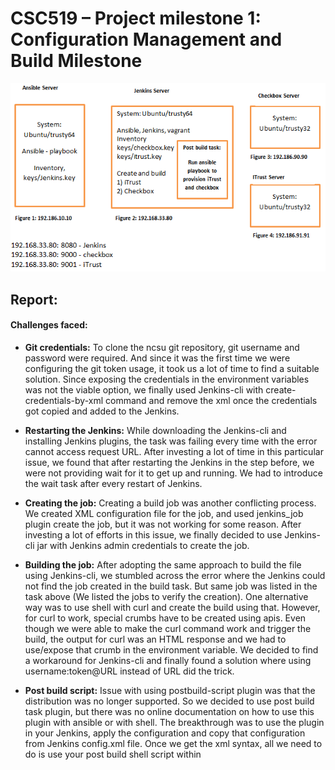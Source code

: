 # CSC519 – Project milestone 1:  Configuration Management and Build Milestone

![image](https://github.com/Rushi-Bhatt/DevOps-Project/blob/master/screenshots/definition.png)

## Report:
#### Challenges faced: 
* <b>Git credentials:</b>  To clone the ncsu git repository, git username and password were required. And since it was the first time we were configuring the git token usage, it took us a lot of time to find a suitable solution. Since exposing the credentials in the environment variables was not the viable option, we finally used Jenkins-cli with create-credentials-by-xml command and remove the xml once the credentials got copied and added to the Jenkins. 
 
* <b>Restarting the Jenkins:</b> While downloading the Jenkins-cli and installing Jenkins plugins, the task was failing every time with the error cannot access request URL.  After investing a lot of time in this particular issue, we found that after restarting the Jenkins in the step before, we were not providing wait for it to get up and running. We had to introduce the wait task after every restart of Jenkins. 

* <b>Creating the job:</b> Creating a build job was another conflicting process. We created XML configuration file for the job, and used jenkins_job plugin create the job, but it was not working for some reason. After investing a lot of efforts in this issue, we finally decided to use Jenkins-cli jar with Jenkins admin credentials to create the job. 


* <b>Building the job:</b> After adopting the same approach to build the file using Jenkins-cli, we stumbled across the error where the Jenkins could not find the job created in the build task. But same job was listed in the task above (We listed the jobs to verify the creation). 
One alternative way was to use shell with curl and create the build using that. However, for curl to work, special crumbs have to be created using apis. Even though we were able to make the curl command work and trigger the build, the output for curl was an HTML response and we had to use/expose that crumb in the environment variable. 
We decided to find a workaround for Jenkins-cli and finally found a solution where using username:token@URL instead of URL did the trick.

* <b>Post build script:</b> Issue with using postbuild-script plugin was that the distribution was no longer supported. So we decided to use post build task plugin, but there was no online documentation on how to use this plugin with ansible or with shell. The breakthrough was to use the plugin in your Jenkins, apply the configuration and copy that configuration from Jenkins config.xml file. Once we get the xml syntax, all we need to do is use your post build shell script within <script> tags. 
<br>Also, Vagrant up command worked perfectly while configuring the checkbox io using command line, but when we were using the same command in ansible playbook, we were facing this error: 
```
Vagrant is attempting to interface with the UI in a way that requires a TTY. Most actions in Vagrant that require a TTY have configuration switches to disable this requirement. Please do that or run Vagrant with TTY.
```

*	<b>Sync folder management:</b> Since we have 3 different hosts running on the single machine, the sync was a bit difficult at first. And every time we copy some command, we had to manually fix the indentation. Afterwards, we solved this issue by using vagrant rsync-auto, which automatically sync the changes in your sync folder to your VM in real time. Also, we performed copy of mySync to transfer the files to Jenkins server.

 
*	<b>Memory issues:</b> Since our initial VM configuration for Jenkins server was built on 1024MB of memory, the entire machine crashed once we created another VM inside with checkbox configuration.  Later we used 2048MB to configure the Jenkins VM.

*	<b>Vagrant version issues:</b> Installing package using apt-get downloaded the older vagrant of version which was not compliant with the Ubuntu/trusty32 system. So we had to manually find the package and install it. 
